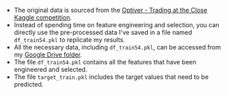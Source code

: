 - The original data is sourced from the [Optiver - Trading at the Close Kaggle competition](https://www.kaggle.com/competitions/optiver-trading-at-the-close).
- Instead of spending time on feature engineering and selection, you can directly use the pre-processed data I've saved in a file named `df_train54.pkl` to replicate my results.
- All the necessary data, including `df_train54.pkl`, can be accessed from my [Google Drive folder](https://drive.google.com/drive/folders/1FD5wV1MV0hDtviP6uNb_V507bv2uDUEz?usp=sharing).
- The file `df_train54.pkl` contains all the features that have been engineered and selected.
- The file `target_train.pkl` includes the target values that need to be predicted.
